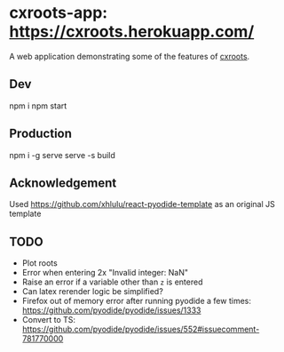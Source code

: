 # cxroots-app: https://cxroots.herokuapp.com/

A web application demonstrating some of the features of [cxroots](https://github.com/rparini/cxroots).

## Dev

npm i
npm start

## Production

npm i -g serve
serve -s build

## Acknowledgement

Used https://github.com/xhlulu/react-pyodide-template as an original JS template

## TODO

-   Plot roots
-   Error when entering 2x "Invalid integer: NaN"
-   Raise an error if a variable other than `z` is entered
-   Can latex rerender logic be simplified?
-   Firefox out of memory error after running pyodide a few times: https://github.com/pyodide/pyodide/issues/1333
-   Convert to TS: https://github.com/pyodide/pyodide/issues/552#issuecomment-781770000
